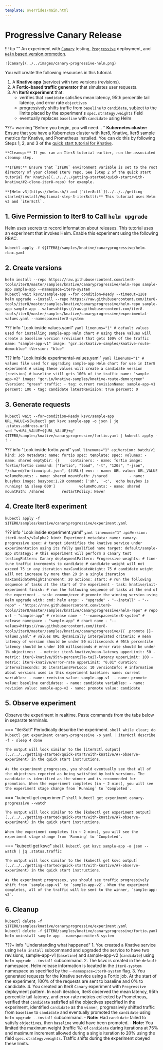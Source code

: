 ```yaml
---
template: overrides/main.html
---
```


# Progressive Canary Release

!!! tip ""
    An experiment with [`Canary`](../../../concepts/buildingblocks/#testing-pattern) testing, [`Progressive`](../../../concepts/buildingblocks/#deployment-pattern) deployment, and [`Helm` based version promotion](../../../concepts/buildingblocks/#version-promotion).
    
    ![Canary](../../images/canary-progressive-helm.png)

You will create the following resources in this tutorial.

1. A **Knative app** (service) with two versions (revisions).
2. A **Fortio-based traffic generator** that simulates user requests.
3. An **Iter8 experiment** that: 
    - verifies that `candidate` satisfies mean latency, 95th percentile tail latency, and error rate `objectives`
    - progressively shifts traffic from `baseline` to `candidate`, subject to the limits placed by the experiment's `spec.strategy.weights` field
    - eventually replaces `baseline` with `candidate` using Helm

???+ warning "Before you begin, you will need... "
    **Kubernetes cluster:** Ensure that you have a Kubernetes cluster with Iter8, Knative, Iter8 sample metrics for Knative, and Prometheus installed. You can do this by following Steps 1, 2, and 3 of the [quick start tutorial for Knative](../../../getting-started/quick-start/with-knative/).

    **Cleanup:** If you ran an Iter8 tutorial earlier, run the associated cleanup step.

    **ITER8:** Ensure that `ITER8` environment variable is set to the root directory of your cloned Iter8 repo. See [Step 2 of the quick start tutorial for Knative](../../../getting-started/quick-start/with-knative/#2-clone-iter8-repo) for example.

    **[Helm v3](https://helm.sh/) and [`iter8ctl`](../../../getting-started/install/#optional-step-3-iter8ctl):** This tutorial uses Helm v3 and `iter8ctl`.

## 1. Give Permission to Iter8 to Call `helm upgrade`

Helm uses secrets to record information about releases. This tutorial uses an experiment that invokes Helm. Enable this experiment using the following RBAC.

```shell
kubectl apply -f ${ITER8}/samples/knative/canaryprogressive/helm-rbac.yaml
```

## 2. Create versions
```shell
helm install --repo https://raw.githubusercontent.com/iter8-tools/iter8/master/samples/knative/canaryprogressive/helm-repo sample-app sample-app --namespace=iter8-system
kubectl wait ksvc/sample-app --for condition=Ready --timeout=120s
helm upgrade --install --repo https://raw.githubusercontent.com/iter8-tools/iter8/master/samples/knative/canaryprogressive/helm-repo sample-app sample-app --values=https://raw.githubusercontent.com/iter8-tools/iter8/master/samples/knative/canaryprogressive/experimental-values.yaml --namespace=iter8-system
```

??? info "Look inside values.yaml"
    ```yaml linenums="1"
    # default values used for installing sample-app Helm chart
    # using these values will create a baseline version (revision) that gets 100% of the traffic
    name: "sample-app-v1"
    image: "gcr.io/knative-samples/knative-route-demo:blue"
    tVersion: "blue"
    ```

??? info "Look inside experimental-values.yaml"
    ```yaml linenums="1"
    # values file used for upgrading sample-app Helm chart for use in Iter8 experiment
    # using these values will create a candidate version (revision)
    # baseline still gets 100% of the traffic
    name: "sample-app-v2"
    image: "gcr.io/knative-samples/knative-route-demo:green"
    tVersion: "green"
    traffic:
    - tag: current
      revisionName: sample-app-v1
      percent: 100
    - tag: candidate
      latestRevision: true
      percent: 0
    ```

## 3. Generate requests
```shell
kubectl wait --for=condition=Ready ksvc/sample-app
URL_VALUE=$(kubectl get ksvc sample-app -o json | jq .status.address.url)
sed "s+URL_VALUE+${URL_VALUE}+g" $ITER8/samples/knative/canaryprogressive/fortio.yaml | kubectl apply -f -
```

??? info "Look inside fortio.yaml"
    ```yaml linenums="1"
    apiVersion: batch/v1
    kind: Job
    metadata:
      name: fortio
    spec:
      template:
        spec:
          volumes:
          - name: shared
            emptyDir: {}    
          containers:
          - name: fortio
            image: fortio/fortio
            command: ["fortio", "load", "-t", "120s", "-json", "/shared/fortiooutput.json", $(URL)]
            env:
            - name: URL
              value: URL_VALUE
            volumeMounts:
            - name: shared
              mountPath: /shared         
          - name: busybox
            image: busybox:1.28
            command: ['sh', '-c', 'echo busybox is running! && sleep 600']          
            volumeMounts:
            - name: shared
              mountPath: /shared       
          restartPolicy: Never    
    ```

## 4. Create Iter8 experiment
```shell
kubectl apply -f $ITER8/samples/knative/canaryprogressive/experiment.yaml
```

??? info "Look inside experiment.yaml"
    ```yaml linenums="1"
    apiVersion: iter8.tools/v2alpha2
    kind: Experiment
    metadata:
      name: canary-progressive
    spec:
      # target identifies the knative service under experimentation using its fully qualified name
      target: default/sample-app
      strategy:
        # this experiment will perform a canary test
        testingPattern: Canary
        deploymentPattern: Progressive
        weights: # fine-tune traffic increments to candidate
          # candidate weight will not exceed 75 in any iteration
          maxCandidateWeight: 75
          # candidate weight will not increase by more than 20 in a single iteration
          maxCandidateWeightIncrement: 20
        actions:
          start: # run the following sequence of tasks at the start of the experiment
          - task: knative/init-experiment
          finish: # run the following sequence of tasks at the end of the experiment
          - task: common/exec # promote the winning version using Helm upgrade
            with:
              cmd: helm
              args:
              - "upgrade"
              - "--install"
              - "--repo"
              - "https://raw.githubusercontent.com/iter8-tools/iter8/master/samples/knative/canaryprogressive/helm-repo" # repo url
              - "sample-app" # release name
              - "--namespace=iter8-system" # release namespace
              - "sample-app" # chart name
              - "--values=https://raw.githubusercontent.com/iter8-tools/iter8/master/samples/knative/canaryprogressive/{{ .promote }}-values.yaml" # values URL dynamically interpolated
      criteria:
        # mean latency of version should be under 50 milliseconds
        # 95th percentile latency should be under 100 milliseconds
        # error rate should be under 1%
        objectives: 
        - metric: iter8-knative/mean-latency
          upperLimit: 50
        - metric: iter8-knative/95th-percentile-tail-latency
          upperLimit: 100
        - metric: iter8-knative/error-rate
          upperLimit: "0.01"
      duration:
        intervalSeconds: 10
        iterationsPerLoop: 10
      versionInfo:
        # information about versions used in this experiment
        baseline:
          name: current
          variables:
          - name: revision
            value: sample-app-v1 
          - name: promote
            value: baseline
        candidates:
        - name: candidate
          variables:
          - name: revision
            value: sample-app-v2
          - name: promote
            value: candidate   
    ```

## 5. Observe experiment
Observe the experiment in realtime. Paste commands from the tabs below in separate terminals.

=== "iter8ctl"
    Periodically describe the experiment.
    ```shell
    while clear; do
    kubectl get experiment canary-progressive -o yaml | iter8ctl describe -f -
    sleep 4
    done
    ```

    The output will look similar to the [iter8ctl output](../../../getting-started/quick-start/with-knative/#7-observe-experiment) in the quick start instructions.

    As the experiment progresses, you should eventually see that all of the objectives reported as being satisfied by both versions. The candidate is identified as the winner and is recommended for promotion. When the experiment completes (in ~ 2 mins), you will see the experiment stage change from `Running` to `Completed`.

=== "kubectl get experiment"
    ```shell
    kubectl get experiment canary-progressive --watch
    ```

    The output will look similar to the [kubectl get experiment output](../../../getting-started/quick-start/with-knative/#7-observe-experiment) in the quick start instructions.

    When the experiment completes (in ~ 2 mins), you will see the experiment stage change from `Running` to `Completed`.

=== "kubectl get ksvc"
    ```shell
    kubectl get ksvc sample-app -o json --watch | jq .status.traffic
    ```

    The output will look similar to the [kubectl get ksvc output](../../../getting-started/quick-start/with-knative/#7-observe-experiment) in the quick start instructions.

    As the experiment progresses, you should see traffic progressively shift from `sample-app-v1` to `sample-app-v2`. When the experiment completes, all of the traffic will be sent to the winner, `sample-app-v2`.
        
## 6. Cleanup
```shell
kubectl delete -f $ITER8/samples/knative/canaryprogressive/experiment.yaml
kubectl delete -f $ITER8/samples/knative/canaryprogressive/fortio.yaml
helm uninstall sample-app --namespace=iter8-system
```

???+ info "Understanding what happened"
    1. You created a Knative service using `helm install` subcommand and upgraded the service to have two revisions, sample-app-v1 (`baseline`) and sample-app-v2 (`candidate`) using `helm upgrade --install` subcommand. 
    2. The ksvc is created in the `default` namespace. Helm release information is located in the `iter8-system` namespace as specified by the `--namespace=iter8-system` flag.
    3. You generated requests for the Knative service using a Fortio job. At the start of the experiment, 100% of the requests are sent to baseline and 0% to candidate.
    4. You created an Iter8 `Canary` experiment with `Progressive` deployment pattern. In each iteration, Iter8 observed the mean latency, 95th percentile tail-latency, and error-rate metrics collected by Prometheus, verified that `candidate` satisfied all the objectives specified in the experiment, identified `candidate` as the `winner`, progressively shifted traffic from `baseline` to `candidate` and eventually promoted the `candidate` using `helm upgrade --install` subcommand.
        - **Note:** Had `candidate` failed to satisfy `objectives`, then `baseline` would have been promoted.
        - **Note:** You limited the maximum weight (traffic %) of `candidate` during iterations at 75% and maximum increment allowed during a single iteration to 20% using the field `spec.strategy.weights`. Traffic shifts during the experiment obeyed these limits.
